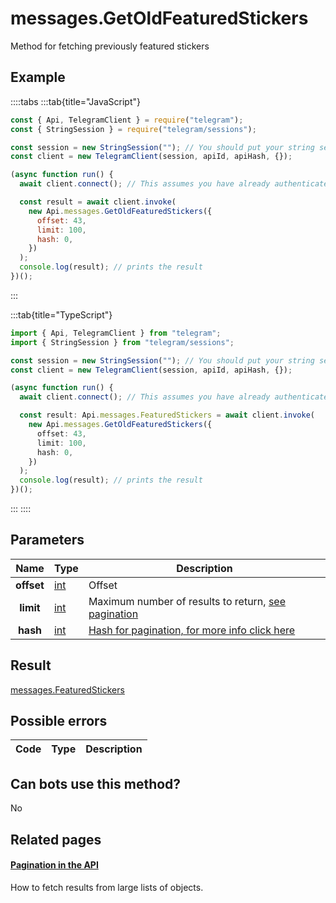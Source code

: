 # messages.GetOldFeaturedStickers

Method for fetching previously featured stickers

## Example

::::tabs
:::tab{title="JavaScript"}

```js
const { Api, TelegramClient } = require("telegram");
const { StringSession } = require("telegram/sessions");

const session = new StringSession(""); // You should put your string session here
const client = new TelegramClient(session, apiId, apiHash, {});

(async function run() {
  await client.connect(); // This assumes you have already authenticated with .start()

  const result = await client.invoke(
    new Api.messages.GetOldFeaturedStickers({
      offset: 43,
      limit: 100,
      hash: 0,
    })
  );
  console.log(result); // prints the result
})();
```

:::

:::tab{title="TypeScript"}

```ts
import { Api, TelegramClient } from "telegram";
import { StringSession } from "telegram/sessions";

const session = new StringSession(""); // You should put your string session here
const client = new TelegramClient(session, apiId, apiHash, {});

(async function run() {
  await client.connect(); // This assumes you have already authenticated with .start()

  const result: Api.messages.FeaturedStickers = await client.invoke(
    new Api.messages.GetOldFeaturedStickers({
      offset: 43,
      limit: 100,
      hash: 0,
    })
  );
  console.log(result); // prints the result
})();
```

:::
::::

## Parameters

|    Name    | Type                                      | Description                                                                                            |
| :--------: | ----------------------------------------- | ------------------------------------------------------------------------------------------------------ |
| **offset** | [int](https://core.telegram.org/type/int) | Offset                                                                                                 |
| **limit**  | [int](https://core.telegram.org/type/int) | Maximum number of results to return, [see pagination](https://core.telegram.org/api/offsets)           |
|  **hash**  | [int](https://core.telegram.org/type/int) | [Hash for pagination, for more info click here](https://core.telegram.org/api/offsets#hash-generation) |

## Result

[messages.FeaturedStickers](https://core.telegram.org/type/messages.FeaturedStickers)

## Possible errors

| Code | Type | Description |
| :--: | ---- | ----------- |

## Can bots use this method?

No

## Related pages

#### [Pagination in the API](https://core.telegram.org/api/offsets)

How to fetch results from large lists of objects.

